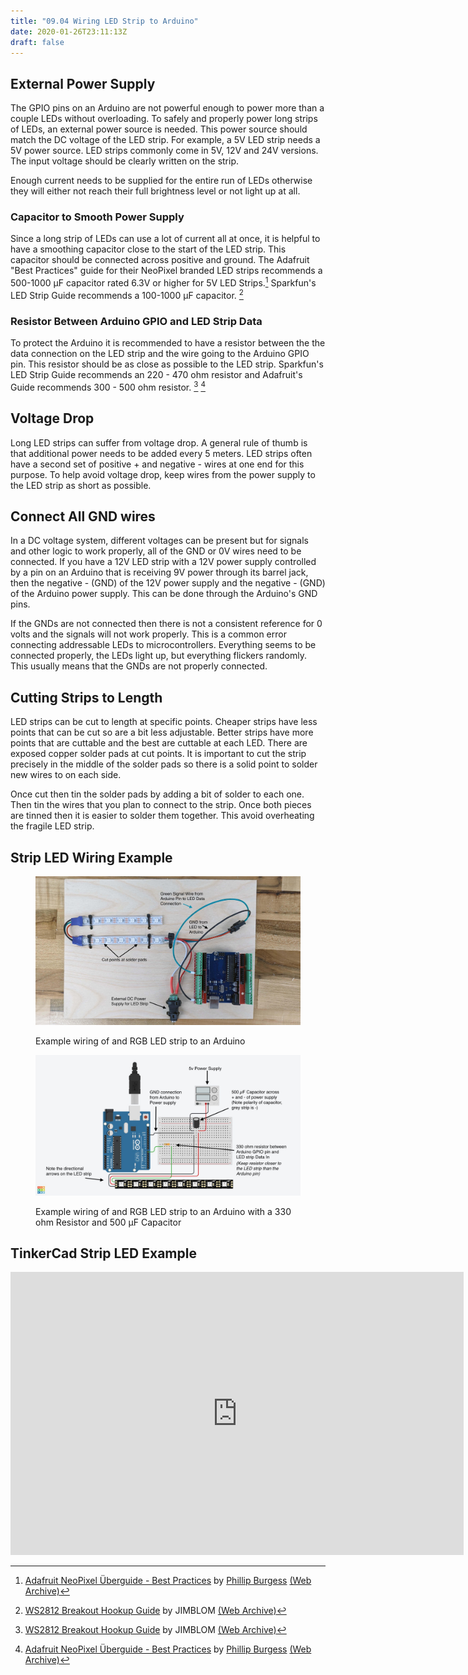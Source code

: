 ```yaml
---
title: "09.04 Wiring LED Strip to Arduino"
date: 2020-01-26T23:11:13Z
draft: false
---
```


## External Power Supply

The GPIO pins on an Arduino are not powerful enough to power more than a couple LEDs without overloading. To safely and properly power long strips of LEDs, an external power source is needed. This power source should match the DC voltage of the LED strip. For example, a 5V LED strip needs a 5V power source. LED strips commonly come in 5V, 12V and 24V versions. The input voltage should be clearly written on the strip.

Enough current needs to be supplied for the entire run of LEDs otherwise they will either not reach their full brightness level or not light up at all.

### Capacitor to Smooth Power Supply

Since a long strip of LEDs can use a lot of current all at once, it is helpful to have a smoothing capacitor close to the start of the LED strip. This capacitor should be connected across positive and ground. The Adafruit "Best Practices" guide for their NeoPixel branded LED strips recommends a 500-1000 µF capacitor rated 6.3V or higher for 5V LED Strips.[^1] Sparkfun's LED Strip Guide recommends a 100-1000 µF capacitor. [^2]

### Resistor Between Arduino GPIO and LED Strip Data

To protect the Arduino it is recommended to have a resistor between the the data connection on the LED strip and the wire going to the Arduino GPIO pin. This resistor should be as close as possible to the LED strip. Sparkfun's LED Strip Guide recommends an 220 - 470 ohm resistor and Adafruit's Guide recommends 300 - 500 ohm resistor. [^2] [^1]

## Voltage Drop

Long LED strips can suffer from voltage drop. A general rule of thumb is that additional power needs to be added every 5 meters. LED strips often have a second set of positive + and negative - wires at one end for this purpose. To help avoid voltage drop, keep wires from the power supply to the LED strip as short as possible.

## Connect All GND wires

In a DC voltage system, different voltages can be present but for signals and other logic to work properly, all of the GND or 0V wires need to be connected. If you have a 12V LED strip with a 12V power supply controlled by a pin on an Arduino that is receiving 9V power through its barrel jack, then the negative - (GND) of the 12V power supply and the negative - (GND) of the Arduino power supply. This can be done through the Arduino's GND pins.

If the GNDs are not connected then there is not a consistent reference for 0 volts and the signals will not work properly. This is a common error connecting addressable LEDs to microcontrollers. Everything seems to be connected properly, the LEDs light up, but everything flickers randomly. This usually means that the GNDs are not properly connected.

## Cutting Strips to Length

LED strips can be cut to length at specific points. Cheaper strips have less points that can be cut so are a bit less adjustable. Better strips have more points that are cuttable and the best are cuttable at each LED. There are exposed copper solder pads at cut points. It is important to cut the strip precisely in the middle of the solder pads so there is a solid point to solder new wires to on each side.

Once cut then tin the solder pads by adding a bit of solder to each one. Then tin the wires that you plan to connect to the strip. Once both pieces are tinned then it is easier to solder them together. This avoid overheating the fragile LED strip.

## Strip LED Wiring Example

<div class="gallery-grid">
<figure>

[![Wiring LED Strip to Arduino and Power Supply](2023-rgb-led-strip-arduino.jpg)](2023-rgb-led-strip-arduino.jpg)

<figcaption>

Example wiring of and RGB LED strip to an Arduino

</figcaption>

</figure>

<figure>

[![Wiring LED Strip to Arduino and Power Supply with Resistor and Capacitor](2023-rgb-led-strip-wiring-diagram-with-resistor-and-capacitor-tinkercad.jpg)](2023-rgb-led-strip-wiring-diagram-with-resistor-and-capacitor-tinkercad.png)

<figcaption>

Example wiring of and RGB LED strip to an Arduino with a 330 ohm Resistor and 500 µF Capacitor

</figcaption>

</figure>

</div>

## TinkerCad Strip LED Example

<div class="iframe-tinkercad-container">
<iframe class="responsiveIframe" width="725" height="453" src="https://www.tinkercad.com/embed/e5VQbd2CLPf?editbtn=1" frameborder="0" marginwidth="0" marginheight="0" scrolling="no"></iframe>
</div>

[^1]: [Adafruit NeoPixel Überguide - Best Practices](https://learn.adafruit.com/adafruit-neopixel-uberguide/best-practices) by [Phillip Burgess](https://learn.adafruit.com/u/pburgess) [(Web Archive)](https://web.archive.org/web/20230329015336/https://learn.adafruit.com/adafruit-neopixel-uberguide/best-practices)
[^2]: [WS2812 Breakout Hookup Guide](https://learn.sparkfun.com/tutorials/ws2812-breakout-hookup-guide/hardware-hookup) by JIMBLOM [(Web Archive)](https://web.archive.org/web/20221104193128/https://learn.sparkfun.com/tutorials/ws2812-breakout-hookup-guide/hardware-hookup)
